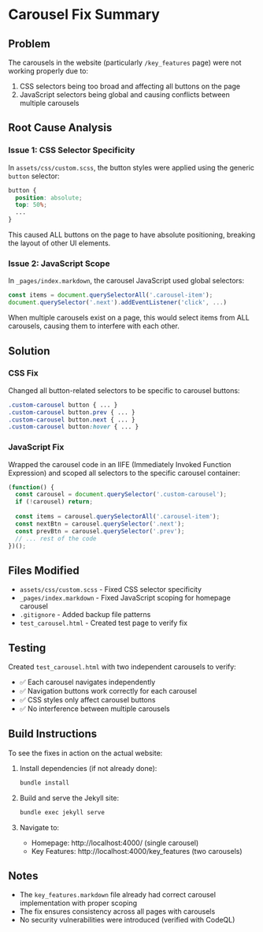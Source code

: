 # Carousel Fix Summary

## Problem
The carousels in the website (particularly `/key_features` page) were not working properly due to:
1. CSS selectors being too broad and affecting all buttons on the page
2. JavaScript selectors being global and causing conflicts between multiple carousels

## Root Cause Analysis

### Issue 1: CSS Selector Specificity
In `assets/css/custom.scss`, the button styles were applied using the generic `button` selector:
```css
button {
  position: absolute;
  top: 50%;
  ...
}
```
This caused ALL buttons on the page to have absolute positioning, breaking the layout of other UI elements.

### Issue 2: JavaScript Scope
In `_pages/index.markdown`, the carousel JavaScript used global selectors:
```javascript
const items = document.querySelectorAll('.carousel-item');
document.querySelector('.next').addEventListener('click', ...)
```
When multiple carousels exist on a page, this would select items from ALL carousels, causing them to interfere with each other.

## Solution

### CSS Fix
Changed all button-related selectors to be specific to carousel buttons:
```css
.custom-carousel button { ... }
.custom-carousel button.prev { ... }
.custom-carousel button.next { ... }
.custom-carousel button:hover { ... }
```

### JavaScript Fix
Wrapped the carousel code in an IIFE (Immediately Invoked Function Expression) and scoped all selectors to the specific carousel container:
```javascript
(function() {
  const carousel = document.querySelector('.custom-carousel');
  if (!carousel) return;
  
  const items = carousel.querySelectorAll('.carousel-item');
  const nextBtn = carousel.querySelector('.next');
  const prevBtn = carousel.querySelector('.prev');
  // ... rest of the code
})();
```

## Files Modified
- `assets/css/custom.scss` - Fixed CSS selector specificity
- `_pages/index.markdown` - Fixed JavaScript scoping for homepage carousel
- `.gitignore` - Added backup file patterns
- `test_carousel.html` - Created test page to verify fix

## Testing
Created `test_carousel.html` with two independent carousels to verify:
- ✅ Each carousel navigates independently
- ✅ Navigation buttons work correctly for each carousel
- ✅ CSS styles only affect carousel buttons
- ✅ No interference between multiple carousels

## Build Instructions
To see the fixes in action on the actual website:

1. Install dependencies (if not already done):
   ```bash
   bundle install
   ```

2. Build and serve the Jekyll site:
   ```bash
   bundle exec jekyll serve
   ```

3. Navigate to:
   - Homepage: http://localhost:4000/ (single carousel)
   - Key Features: http://localhost:4000/key_features (two carousels)

## Notes
- The `key_features.markdown` file already had correct carousel implementation with proper scoping
- The fix ensures consistency across all pages with carousels
- No security vulnerabilities were introduced (verified with CodeQL)
